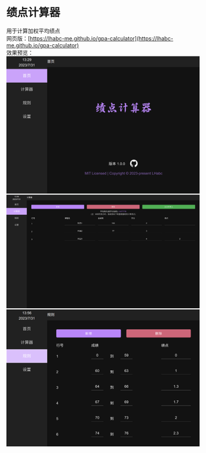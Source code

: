 # 绩点计算器

用于计算加权平均绩点\
网页版：[https://lhabc-me.github.io/gpa-calculator](https://lhabc-me.github.io/gpa-calculator)  \
效果预览：\
![效果预览1](./imgs/1.png)
![效果预览2](./imgs/2.png)
![效果预览3](./imgs/3.png)
